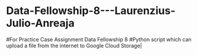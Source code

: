 # Data-Fellowship-8---Laurenzius-Julio-Anreaja
#For Practice Case Assignment Data Fellowship 8
#Python script which can upload a file from the internet to Google Cloud Storage|
